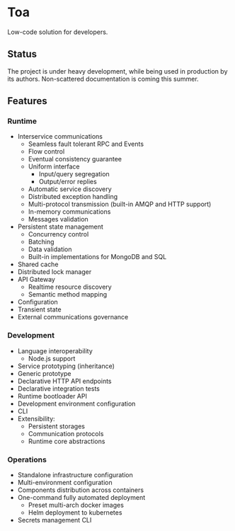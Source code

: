 # Toa

Low-code solution for developers.

## Status

The project is under heavy development, while being used in production by its authors.
Non-scattered documentation is coming this summer.

## Features

### Runtime

- Interservice communications
  - Seamless fault tolerant RPC and Events
  - Flow control
  - Eventual consistency guarantee
  - Uniform interface
    - Input/query segregation
    - Output/error replies
  - Automatic service discovery
  - Distributed exception handling
  - Multi-protocol transmission (built-in AMQP and HTTP support)
  - In-memory communications
  - Messages validation
- Persistent state management
  - Concurrency control
  - Batching
  - Data validation
  - Built-in implementations for MongoDB and SQL
- Shared cache
- Distributed lock manager
- API Gateway
  - Realtime resource discovery
  - Semantic method mapping
- Configuration
- Transient state
- External communications governance

### Development

- Language interoperability
  - Node.js support
- Service prototyping (inheritance)
- Generic prototype
- Declarative HTTP API endpoints
- Declarative integration tests
- Runtime bootloader API
- Development environment configuration
- CLI
- Extensibility:
  - Persistent storages
  - Communication protocols
  - Runtime core abstractions

### Operations

- Standalone infrastructure configuration
- Multi-environment configuration
- Components distribution across containers
- One-command fully automated deployment
  - Preset multi-arch docker images
  - Helm deployment to kubernetes
- Secrets management CLI
